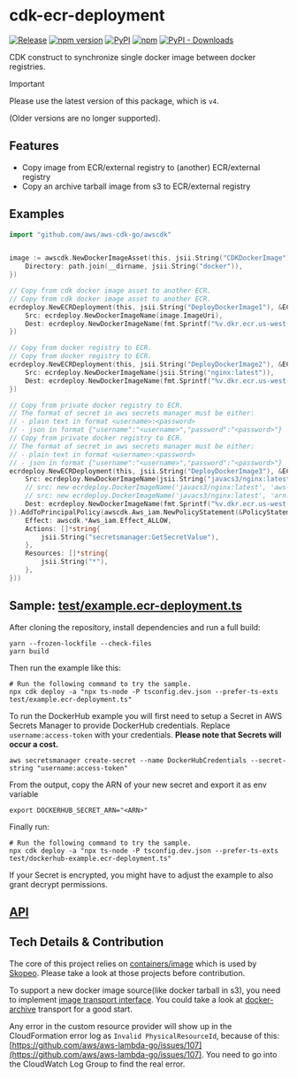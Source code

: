 # cdk-ecr-deployment

[![Release](https://github.com/cdklabs/cdk-ecr-deployment/actions/workflows/release.yml/badge.svg)](https://github.com/cdklabs/cdk-ecr-deployment/actions/workflows/release.yml)
[![npm version](https://img.shields.io/npm/v/cdk-ecr-deployment)](https://www.npmjs.com/package/cdk-ecr-deployment)
[![PyPI](https://img.shields.io/pypi/v/cdk-ecr-deployment)](https://pypi.org/project/cdk-ecr-deployment)
[![npm](https://img.shields.io/npm/dw/cdk-ecr-deployment?label=npm%20downloads)](https://www.npmjs.com/package/cdk-ecr-deployment)
[![PyPI - Downloads](https://img.shields.io/pypi/dw/cdk-ecr-deployment?label=pypi%20downloads)](https://pypi.org/project/cdk-ecr-deployment)

CDK construct to synchronize single docker image between docker registries.

> [!IMPORTANT]
>
> Please use the latest version of this package, which is `v4`.
>
> (Older versions are no longer supported).

## Features

* Copy image from ECR/external registry to (another) ECR/external registry
* Copy an archive tarball image from s3 to ECR/external registry

## Examples

```go
import "github.com/aws/aws-cdk-go/awscdk"


image := awscdk.NewDockerImageAsset(this, jsii.String("CDKDockerImage"), &DockerImageAssetProps{
	Directory: path.join(__dirname, jsii.String("docker")),
})

// Copy from cdk docker image asset to another ECR.
// Copy from cdk docker image asset to another ECR.
ecrdeploy.NewECRDeployment(this, jsii.String("DeployDockerImage1"), &ECRDeploymentProps{
	Src: ecrdeploy.NewDockerImageName(image.ImageUri),
	Dest: ecrdeploy.NewDockerImageName(fmt.Sprintf("%v.dkr.ecr.us-west-2.amazonaws.com/my-nginx:latest", cdk.Aws_ACCOUNT_ID())),
})

// Copy from docker registry to ECR.
// Copy from docker registry to ECR.
ecrdeploy.NewECRDeployment(this, jsii.String("DeployDockerImage2"), &ECRDeploymentProps{
	Src: ecrdeploy.NewDockerImageName(jsii.String("nginx:latest")),
	Dest: ecrdeploy.NewDockerImageName(fmt.Sprintf("%v.dkr.ecr.us-west-2.amazonaws.com/my-nginx2:latest", cdk.Aws_ACCOUNT_ID())),
})

// Copy from private docker registry to ECR.
// The format of secret in aws secrets manager must be either:
// - plain text in format <username>:<password>
// - json in format {"username":"<username>","password":"<password>"}
// Copy from private docker registry to ECR.
// The format of secret in aws secrets manager must be either:
// - plain text in format <username>:<password>
// - json in format {"username":"<username>","password":"<password>"}
ecrdeploy.NewECRDeployment(this, jsii.String("DeployDockerImage3"), &ECRDeploymentProps{
	Src: ecrdeploy.NewDockerImageName(jsii.String("javacs3/nginx:latest"), jsii.String("username:password")),
	// src: new ecrdeploy.DockerImageName('javacs3/nginx:latest', 'aws-secrets-manager-secret-name'),
	// src: new ecrdeploy.DockerImageName('javacs3/nginx:latest', 'arn:aws:secretsmanager:us-west-2:000000000000:secret:id'),
	Dest: ecrdeploy.NewDockerImageName(fmt.Sprintf("%v.dkr.ecr.us-west-2.amazonaws.com/my-nginx3:latest", cdk.Aws_ACCOUNT_ID())),
}).AddToPrincipalPolicy(awscdk.Aws_iam.NewPolicyStatement(&PolicyStatementProps{
	Effect: awscdk.*Aws_iam.Effect_ALLOW,
	Actions: []*string{
		jsii.String("secretsmanager:GetSecretValue"),
	},
	Resources: []*string{
		jsii.String("*"),
	},
}))
```

## Sample: [test/example.ecr-deployment.ts](./test/example.ecr-deployment.ts)

After cloning the repository, install dependencies and run a full build:

```console
yarn --frozen-lockfile --check-files
yarn build
```

Then run the example like this:

```shell
# Run the following command to try the sample.
npx cdk deploy -a "npx ts-node -P tsconfig.dev.json --prefer-ts-exts test/example.ecr-deployment.ts"
```

To run the DockerHub example you will first need to setup a Secret in AWS Secrets Manager to provide DockerHub credentials.
Replace `username:access-token` with your credentials.
**Please note that Secrets will occur a cost.**

```console
aws secretsmanager create-secret --name DockerHubCredentials --secret-string "username:access-token"
```

From the output, copy the ARN of your new secret and export it as env variable

```console
export DOCKERHUB_SECRET_ARN="<ARN>"
```

Finally run:

```shell
# Run the following command to try the sample.
npx cdk deploy -a "npx ts-node -P tsconfig.dev.json --prefer-ts-exts test/dockerhub-example.ecr-deployment.ts"
```

If your Secret is encrypted, you might have to adjust the example to also grant decrypt permissions.

## [API](./API.md)

## Tech Details & Contribution

The core of this project relies on [containers/image](https://github.com/containers/image) which is used by [Skopeo](https://github.com/containers/skopeo).
Please take a look at those projects before contribution.

To support a new docker image source(like docker tarball in s3), you need to implement [image transport interface](https://github.com/containers/image/blob/master/types/types.go). You could take a look at [docker-archive](https://github.com/containers/image/blob/ccb87a8d0f45cf28846e307eb0ec2b9d38a458c2/docker/archive/transport.go) transport for a good start.

Any error in the custom resource provider will show up in the CloudFormation error log as `Invalid PhysicalResourceId`, because of this: [https://github.com/aws/aws-lambda-go/issues/107](https://github.com/aws/aws-lambda-go/issues/107). You need to go into the CloudWatch Log Group to find the real error.
